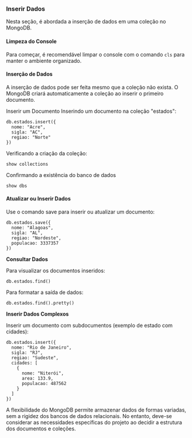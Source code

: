 ### Inserir Dados

Nesta seção, é abordada a inserção de dados em uma coleção no MongoDB.

#### Limpeza do Console

Para começar, é recomendável limpar o console com o comando `cls` para manter o ambiente organizado.

#### Inserção de Dados
A inserção de dados pode ser feita mesmo que a coleção não exista. O MongoDB criará automaticamente a coleção ao inserir o primeiro documento.

Inserir um Documento
Inserindo um documento na coleção "estados":
```
db.estados.insert({
  nome: "Acre",
  sigla: "AC",
  regiao: "Norte"
})
```

Verificando a criação da coleção:
```
show collections
```

Confirmando a existência do banco de dados

```
show dbs
```

#### Atualizar ou Inserir Dados

Use o comando save para inserir ou atualizar um documento:
```
db.estados.save({
  nome: "Alagoas",
  sigla: "AL",
  regiao: "Nordeste",
  populacao: 3337357
})
```
**Consultar Dados**

Para visualizar os documentos inseridos:
```
db.estados.find()
```

Para formatar a saída de dados:

```
db.estados.find().pretty()
```

**Inserir Dados Complexos**

Inserir um documento com subdocumentos (exemplo de estado com cidades):

```
db.estados.insert({
  nome: "Rio de Janeiro",
  sigla: "RJ",
  regiao: "Sudeste",
  cidades: [
    {
      nome: "Niterói",
      area: 133.9,
      populacao: 487562
    }
  ]
})

```


A flexibilidade do MongoDB permite armazenar dados de formas variadas, sem a rigidez dos bancos de dados relacionais. No entanto, deve-se considerar as necessidades específicas do projeto ao decidir a estrutura dos documentos e coleções.

